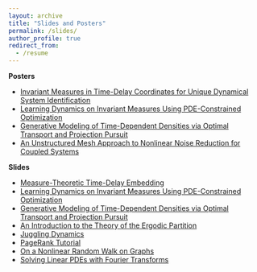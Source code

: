 ```yaml
---
layout: archive
title: "Slides and Posters"
permalink: /slides/
author_profile: true
redirect_from:
  - /resume
---
```


**Posters** 

* [Invariant Measures in Time-Delay Coordinates for Unique Dynamical System Identification](https://drive.google.com/file/d/1wgTDn8rgxkBqmClbhsU4cjk2EBzdDhQ-/view?usp=sharing)
* [Learning Dynamics on Invariant Measures Using PDE-Constrained Optimization](https://drive.google.com/file/d/1_-PElks_ErhbL5z0Q8894lkShSOcXeHz/view?usp=sharing)
* [Generative Modeling of Time-Dependent Densities via Optimal Transport and Projection Pursuit](https://drive.google.com/file/d/1xKdCHkfw3-bFP6yWh0Tn-9wYhPgAq0MY/view?usp=drive_link)
* [An Unstructured Mesh Approach to Nonlinear Noise Reduction for Coupled Systems](https://drive.google.com/file/d/1nlZANAGqGd7CW3_fnLzql7IT8ni7NBOS/view?usp=drive_link)

**Slides**

* [Measure-Theoretic Time-Delay Embedding](https://drive.google.com/file/d/1xizw4QbswqbIEf4BxTv5_RJg7V7u9T9M/view?usp=sharing)
* [Learning Dynamics on Invariant Measures Using PDE-Constrained Optimization](https://drive.google.com/file/d/1qL0BxYHzryiqRmjWqIVgl3qNDCm9PfIG/view?usp=drive_link)
* [Generative Modeling of Time-Dependent Densities via Optimal Transport and Projection Pursuit](https://drive.google.com/file/d/1VtOXa5V3ZBN1_QuQG-nyPpKdMGK_R2Xp/view?usp=drive_link)
* [An Introduction to the Theory of the Ergodic Partition](https://drive.google.com/file/d/1sVccYOBTZZkG_1U8C1XrL_ilEAJL2CS_/view?usp=drive_link)
* [Juggling Dynamics](https://drive.google.com/file/d/1u2uT1qvV7ShG88iN5qCJugPCCy2sctPl/view?usp=drive_link)
* [PageRank Tutorial](https://drive.google.com/file/d/1FemOBJ7ttHk_hjdi7RKXSjiw8poLMbyp/view?usp=drive_link)
* [On a Nonlinear Random Walk on Graphs](https://drive.google.com/file/d/1Ln6Kxnq1l2MTfFk8lLH83wMpzkR84Wx9/view?usp=drive_link)
* [Solving Linear PDEs with Fourier Transforms](https://drive.google.com/file/d/1CuELABTEA0-l_N9LYwbrdj2uT8ehl9ZN/view?usp=sharing)



